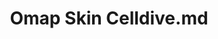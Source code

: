 ---
title: Omap Skin Celldive.md
release_version: v1.2
model_type: omap
description: "The OMAP Skin panel was designed for Cell DIVETM multiplexed imaging of formalin-fixed paraffin-embedded (FFPE) human skin.  The panel contains 18 antibodies and the nuclear marker DAPI for image registration and nuclear segmentation.  Antigens were detected using either primary antibodies with fluorophore-labelled secondary antibodies or fluorescent dye conjugated antibodies. This OMAP provides a spatial context for most anatomical structures and cell types present in the [ASCT+B skin table, v1.1](https://doi.org/10.48539/HBM423.RTRR.746).  Additionally, the inclusion of protein biomarkers DDB2 and p53 allow for profiling of skin damage and aging effects. The panel was designed to get a broad representation of cell types found in the skin and in the future will be expanded to include dermal dendritic cell (DC) markers (e.g. Langerin, CD11c).
"
creators: 
  - 0000-0001-7524-8260
project_leads: 
  - 0000-0003-4379-8967
  - 0000-0002-3321-6137
  - 0000-0002-8815-3372
  - 0000-0003-1495-9143
reviewers: 
  - 0000-0001-6638-683X
  - 0000-0002-5739-4923
creation_date:  2021-05-06
license: CC BY 4.0
publisher:  HuBMAP 
funder:  National Institutes of Health, National Institute of Allergy and Infectious Disease, National Cancer Institute 
award_number: OT2OD026671, NIH 5UH3CA246594-02, UH3 CA246635, UH3 CA246594-01
hubmap_id: HBM467.LRKZ.884
datatable: omap_skin_cell_dive.csv
doi: https://doi.org/10.48539/HBM467.LRKZ.884
---